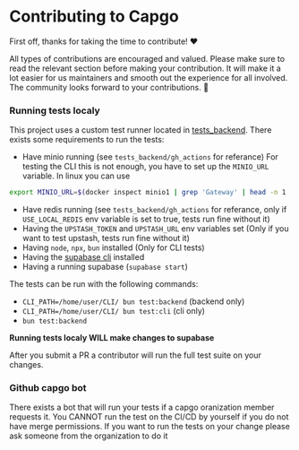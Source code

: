 <!-- omit in toc -->
# Contributing to Capgo

First off, thanks for taking the time to contribute! ❤️

All types of contributions are encouraged and valued. Please make sure to read the relevant section before making your contribution. It will make it a lot easier for us maintainers and smooth out the experience for all involved. The community looks forward to your contributions. 🎉

### Running tests localy

This project uses a custom test runner located in [tests_backend](https://github.com/Cap-go/capgo/tree/main/tests_backend).
There exists some requirements to run the tests:
 * Have minio running (see `tests_backend/gh_actions` for referance) For testing the CLI this is not enough, you have to set up the `MINIO_URL` variable. In linux you can use 
 ```sh
 export MINIO_URL=$(docker inspect minio1 | grep 'Gateway' | head -n 1 | sed -e 's/            "Gateway": "//g' | sed -e 's/",//g')
 ```
 * Have redis running (see `tests_backend/gh_actions` for referance, only if `USE_LOCAL_REDIS` env variable is set to true, tests run fine without it)
 * Having the `UPSTASH_TOKEN` and `UPSTASH_URL` env variables set (Only if you want to test upstash, tests run fine without it)
 * Having `node`, `npx`, `bun` installed (Only for CLI tests)
 * Having the [supabase cli](https://supabase.com/docs/guides/cli) installed
 * Having a running supabase (`supabase start`)

The tests can be run with the following commands:
 * `CLI_PATH=/home/user/CLI/ bun test:backend` (backend only)
 * `CLI_PATH=/home/user/CLI/ bun test:cli` (cli only)
 * `bun test:backend`

**Running tests localy WILL make changes to supabase**

After you submit a PR a contributor will run the full test suite on your changes.

### Github capgo bot

There exists a bot that will run your tests if a capgo oranization member requests it. You CANNOT run the test on the CI/CD by yourself if you do not have merge permissions. If you want to run the tests on your change please ask someone from the organization to do it
